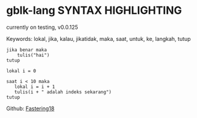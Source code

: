 # gblk-lang SYNTAX HIGHLIGHTING  

currently on testing, v0.0.125  

  
Keywords: lokal, jika, kalau, jikatidak, maka, saat, untuk, ke, langkah, tutup  

```gblk
jika benar maka
    tulis("hai")
tutup

lokal i = 0

saat i < 10 maka
   lokal i = i + 1
   tulis(i + " adalah indeks sekarang")
tutup
```  

Github: [Fastering18](https://github.com/Fastering18)  